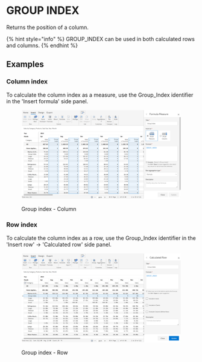 # GROUP INDEX

Returns the position of a column.&#x20;

{% hint style="info" %}
GROUP\_INDEX can be used in both calculated rows and columns.
{% endhint %}

## Examples

### Column index

To calculate the column index as a measure, use the Group\_Index identifier in the 'Insert formula' side panel.

<figure><img src="../../.gitbook/assets/Formula column index.png" alt=""><figcaption><p>Group index - Column</p></figcaption></figure>

### Row index

To calculate the column index as a row, use the Group\_Index identifier in the 'Insert row' -> 'Calculated row' side panel.

<figure><img src="../../.gitbook/assets/Formula row index.png" alt=""><figcaption><p>Group index - Row</p></figcaption></figure>
